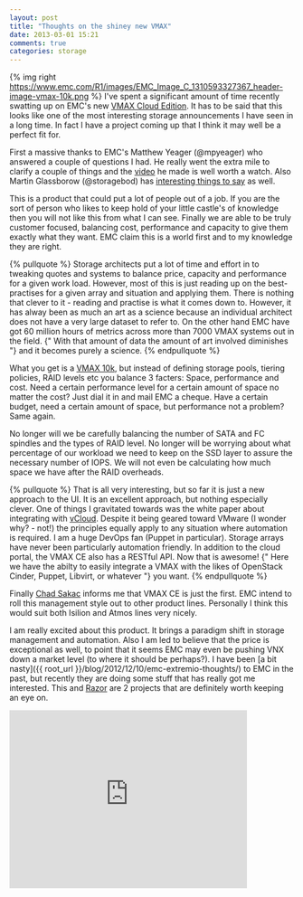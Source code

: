 ```yaml
---
layout: post
title: "Thoughts on the shiney new VMAX"
date: 2013-03-01 15:21
comments: true
categories: storage
---
```

{% img right  https://www.emc.com/R1/images/EMC_Image_C_1310593327367_header-image-vmax-10k.png %} I've spent a significant amount of time recently swatting up on EMC's new [VMAX Cloud Edition](https://chucksblog.emc.com/chucks_blog/2013/02/introducing-vmax-cloud-edition.html). It has to be said that this looks like one of the most interesting storage announcements I have seen in a long time. In fact I have a project coming up that I think it may well be a perfect fit for.
<!-- more -->

First a massive thanks to EMC's Matthew Yeager (@mpyeager) who answered a couple of questions I had. He really went the extra mile to clarify a couple of things and the [video](https://www.youtube.com/watch?v=WoElTAevLDs) he made is well worth a watch. Also Martin Glassborow (@storagebod) has [interesting things to say](https://www.storagebod.com/wordpress/?p=1293) as well.

This is a product that could put a lot of people out of a job. If you are the sort of person who likes to keep hold of your little castle's of knowledge then you will not like this from what I can see. Finally we are able to be truly customer focused, balancing cost, performance and capacity to give them exactly what they want. EMC claim this is a world first and to my knowledge they are right.

{% pullquote %}
Storage architects put a lot of time and effort in to tweaking quotes and systems to balance price, capacity and performance for a given work load. However, most of this is just reading up on the best-practises for a given array and situation and applying them. There is nothing that clever to it - reading and practise is what it comes down to. However, it has alway been as much an art as a science because an individual architect does not have a very large dataset to refer to. On the other hand EMC have got 60 million hours of metrics across more than 7000 VMAX systems out in the field. {" With that amount of data the amount of art involved diminishes "} and it becomes purely a science.
{% endpullquote %}

What you get is a [VMAX 10k](https://www.emc.com/storage/symmetrix-vmax/vmax-10k.htm), but instead of defining storage pools, tiering policies, RAID levels etc you balance 3 facters: Space, performance and cost. Need a certain performance level for a certain amount of space no matter the cost? Just dial it in and mail EMC a cheque. Have a certain budget, need a certain amount of space, but performance not a problem? Same again.

No longer will we  be carefully balancing the number of SATA and FC spindles and the types of RAID level. No longer will be worrying about what percentage of our workload we need to keep on the SSD layer to assure the necessary number of IOPS. We will not even be calculating how much space we have after the RAID overheads.

{% pullquote %}
That is all very interesting, but so far it is just a new approach to the UI. It is an excellent approach, but nothing especially clever. One of things I gravitated towards was the white paper about integrating with [vCloud](https://www.emc.com/collateral/white-papers/h11468-vmax-cloud-edition-wp.pdf). Despite it being geared toward VMware (I wonder why? - not!) the principles equally apply to any situation where automation is required. I am a huge DevOps fan (Puppet in particular). Storage arrays have never been particularly automation friendly. In addition to the cloud portal, the VMAX CE also has a RESTful API. Now that is awesome! {" Here we have the abilty to easily integrate a VMAX with the likes of OpenStack Cinder, Puppet, Libvirt, or whatever "} you want. 
{% endpullquote %}

Finally [Chad Sakac](https://virtualgeek.typepad.com) informs me that VMAX CE is just the first. EMC intend to roll this management style out to other product lines. Personally I think this would suit both Isilion and Atmos lines very nicely.

I am really excited about this product. It brings a paradigm shift in storage management and automation. Also I am led to believe that the price is exceptional as well, to point that it seems EMC may even be pushing VNX down a market level (to where it should be perhaps?). I have been [a bit nasty]({{ root_url }}/blog/2012/12/10/emc-extremio-thoughts/) to EMC in the past, but recently they are doing some stuff that has really got me interested. This and [Razor](https://github.com/puppetlabs/Razor) are 2 projects that are definitely worth keeping an eye on. 

<iframe width="420" height="315" src="https://www.youtube.com/embed/WoElTAevLDs" frameborder="0" allowfullscreen></iframe>
